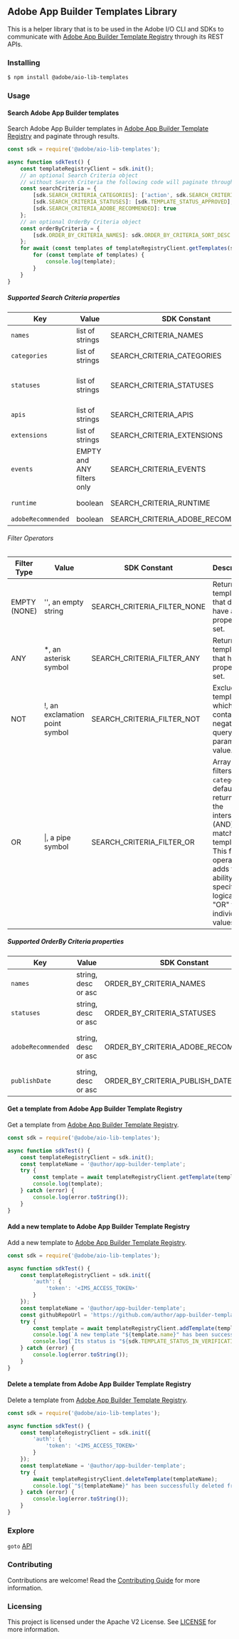 <!--
Copyright 2022 Adobe. All rights reserved.
This file is licensed to you under the Apache License, Version 2.0 (the "License");
you may not use this file except in compliance with the License. You may obtain a copy
of the License at http://www.apache.org/licenses/LICENSE-2.0

Unless required by applicable law or agreed to in writing, software distributed under
the License is distributed on an "AS IS" BASIS, WITHOUT WARRANTIES OR REPRESENTATIONS
OF ANY KIND, either express or implied. See the License for the specific language
governing permissions and limitations under the License.
-->

## Adobe App Builder Templates Library

This is a helper library that is to be used in the Adobe I/O CLI and SDKs to communicate with [Adobe App Builder Template Registry](https://github.com/adobe/aio-template-submission) through its REST APIs.

### Installing

```bash
$ npm install @adobe/aio-lib-templates
```

### Usage

#### Search Adobe App Builder templates
Search Adobe App Builder templates in [Adobe App Builder Template Registry](https://github.com/adobe/aio-template-submission) and paginate through results.
```javascript
const sdk = require('@adobe/aio-lib-templates');

async function sdkTest() {
    const templateRegistryClient = sdk.init();
    // an optional Search Criteria object
    // without Search Criteria the following code will paginate through all Adobe App Builder templates
    const searchCriteria = {
        [sdk.SEARCH_CRITERIA_CATEGORIES]: ['action', sdk.SEARCH_CRITERIA_FILTER_NOT + 'ui', sdk.SEARCH_CRITERIA_FILTER_OR + 'runtime'],
        [sdk.SEARCH_CRITERIA_STATUSES]: [sdk.TEMPLATE_STATUS_APPROVED],
        [sdk.SEARCH_CRITERIA_ADOBE_RECOMMENDED]: true
    };
    // an optional OrderBy Criteria object
    const orderByCriteria = {
        [sdk.ORDER_BY_CRITERIA_NAMES]: sdk.ORDER_BY_CRITERIA_SORT_DESC
    };
    for await (const templates of templateRegistryClient.getTemplates(searchCriteria, orderByCriteria)) {
        for (const template of templates) {
            console.log(template);
        }
    }
}
```

##### Supported **Search Criteria** properties
| Key                | Value                      | SDK Constant                      | Description                                                                                                        |
| ------------------ | -------------------------- | --------------------------------- | ------------------------------------------------------------------------------------------------------------------ |
| `names`            | list of strings            | SEARCH_CRITERIA_NAMES             | Filter by template names.                                                                                          |
| `categories`       | list of strings            | SEARCH_CRITERIA_CATEGORIES        | Filter by template categories.                                                                                     |
| `statuses`         | list of strings            | SEARCH_CRITERIA_STATUSES          | Filter by template statuses (TEMPLATE_STATUS_IN_VERIFICATION, TEMPLATE_STATUS_APPROVED, TEMPLATE_STATUS_REJECTED). |
| `apis`             | list of strings            | SEARCH_CRITERIA_APIS              | Filter by template APIs. Supports EMPTY and ANY filters.                                                           |
| `extensions`       | list of strings            | SEARCH_CRITERIA_EXTENSIONS        | Filter by template extension points. Supports EMPTY and ANY filters.                                               |
| `events`           | EMPTY and ANY filters only | SEARCH_CRITERIA_EVENTS            | Filter by template events. For now supports EMPTY and ANY filters only.                                            |
| `runtime`          | boolean                    | SEARCH_CRITERIA_RUNTIME           | Is Adobe I/O Runtime required or not? Supports EMPTY and ANY filters.                                              |
| `adobeRecommended` | boolean                    | SEARCH_CRITERIA_ADOBE_RECOMMENDED | Indicates templates featured by Adobe.                                                                             |

###### Filter Operators
| Filter Type  | Value                 | SDK Constant                | Description                                           |
| ------------ | --------------------- | --------------------------- | ----------------------------------------------------- |
| EMPTY (NONE) | '', an empty string   | SEARCH_CRITERIA_FILTER_NONE | Returns all templates that don't have a property set. |
| ANY          | *, an asterisk symbol | SEARCH_CRITERIA_FILTER_ANY  | Returns all templates that have a property set.       |
| NOT          | !, an exclamation point symbol | SEARCH_CRITERIA_FILTER_NOT  | Excludes all templates which contain the negated query parameter value.|
| OR          | \|, a pipe symbol | SEARCH_CRITERIA_FILTER_OR  | Array filters, e.g.: `categories`, default to returning the intersection (AND) of all matching templates. This filter operator adds the ability to specify a logical "OR" for individual values. |

##### Supported **OrderBy Criteria** properties
| Key                | Value               | SDK Constant                        | Description                           |
| ------------------ | ------------------- | ----------------------------------- | ------------------------------------- |
| `names`            | string, desc or asc | ORDER_BY_CRITERIA_NAMES             | Sort by template names.               |
| `statuses`         | string, desc or asc | ORDER_BY_CRITERIA_STATUSES          | Sort by template statuses.            |
| `adobeRecommended` | string, desc or asc | ORDER_BY_CRITERIA_ADOBE_RECOMMENDED | Sort by the "Adobe Recommended" flag. |
| `publishDate`      | string, desc or asc | ORDER_BY_CRITERIA_PUBLISH_DATE      | Sort by a publish date.               |

#### Get a template from Adobe App Builder Template Registry
Get a template from [Adobe App Builder Template Registry](https://github.com/adobe/aio-template-submission).
```javascript
const sdk = require('@adobe/aio-lib-templates');

async function sdkTest() {
    const templateRegistryClient = sdk.init();
    const templateName = '@author/app-builder-template';
    try {
        const template = await templateRegistryClient.getTemplate(templateName);
        console.log(template);
    } catch (error) {
        console.log(error.toString());
    }
}
```

#### Add a new template to Adobe App Builder Template Registry
Add a new template to [Adobe App Builder Template Registry](https://github.com/adobe/aio-template-submission).
```javascript
const sdk = require('@adobe/aio-lib-templates');

async function sdkTest() {
    const templateRegistryClient = sdk.init({
        'auth': {
            'token': '<IMS_ACCESS_TOKEN>'
        }
    });
    const templateName = '@author/app-builder-template';
    const githubRepoUrl = 'https://github.com/author/app-builder-template';
    try {
        const template = await templateRegistryClient.addTemplate(templateName, githubRepoUrl);
        console.log(`A new template "${template.name}" has been successfully added to Adobe App Builder Template Registry.`);
        console.log(`Its status is "${sdk.TEMPLATE_STATUS_IN_VERIFICATION}". Please use the "${template.reviewLink}" link to check the verification status.`);
    } catch (error) {
        console.log(error.toString());
    }
}
```

#### Delete a template from Adobe App Builder Template Registry
Delete a template from [Adobe App Builder Template Registry](https://github.com/adobe/aio-template-submission).
```javascript
const sdk = require('@adobe/aio-lib-templates');

async function sdkTest() {
    const templateRegistryClient = sdk.init({
        'auth': {
            'token': '<IMS_ACCESS_TOKEN>'
        }
    });
    const templateName = '@author/app-builder-template';
    try {
        await templateRegistryClient.deleteTemplate(templateName);
        console.log(`"${templateName}" has been successfully deleted from Adobe App Builder Template Registry.`);
    } catch (error) {
        console.log(error.toString());
    }
}
```

### Explore

`goto` [API](./doc/api.md)

### Contributing

Contributions are welcome! Read the [Contributing Guide](./CONTRIBUTING.md) for more information.

### Licensing

This project is licensed under the Apache V2 License. See [LICENSE](./LICENSE) for more information.

